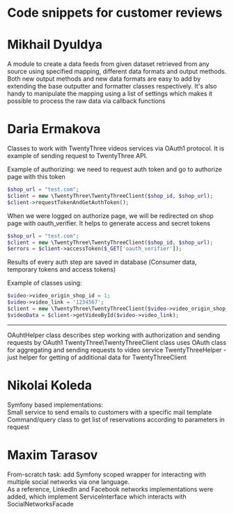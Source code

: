 # Code snippets for customer reviews

# Mikhail Dyuldya
A module to create a data feeds from given dataset retrieved from any source using specified mapping, different data formats and output methods.
Both new output methods and new data formats are easy to add by extending the base outputter and formatter classes respectively. 
It's also handy to manipulate the mapping using a list of settings which makes it possible to process the raw data via callback functions 

# Daria Ermakova
Classes to work with TwentyThree videos services via OAuth1 protocol. It is example of sending request to TwentyThree API.

Example of authorizing:
we need to request auth token and go to authorize page with this token
```php
$shop_url = "test.com";
$client = new \TwentyThree\TwentyThreeClient($shop_id, $shop_url);
$client->requestTokenAndGetAuthToken();
```

When we were logged on authorize page, we will be redirected on shop page with oauth_verifier. It helps to generate access and secret tokens
```php
$shop_url = "test.com";
$client = new \TwentyThree\TwentyThreeClient($shop_id, $shop_url);
$errors = $client->accessToken($_GET['oauth_verifier']);
```
Results of every auth step are saved in database (Сonsumer data, temporary tokens and access tokens)

Example of classes using:
```php
$video->video_origin_shop_id = 1;
$video->video_link = '1234567';
$client = new \TwentyThree\TwentyThreeClient($video->video_origin_shop_id);
$videoData = $client->getVideoById($video->video_link);
```
--------------------
OAuhtHelper class describes step working with authorization and sending requests by OAuth1
TwentyThree\TwentyThreeClient class uses OAuth class for aggregating and sending requests to video service
TwentyThreeHelper - just helper for getting of additional data for TwentyThreeClient

# Nikolai Koleda
Symfony based implementations: <br />
Small service to send emails to customers with a specific mail template<br />
Command/query class to get list of reservations according to parameters in request

# Maxim Tarasov
From-scratch task:
add Symfony scoped wrapper for interacting with multiple social networks via one language.<br /> As a reference, LinkedIn 
and Facebook networks implementations were added, which implement ServiceInterface which interacts with SocialNetworksFacade


